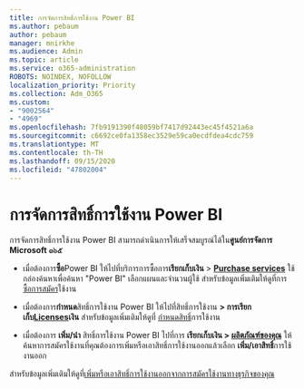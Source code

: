 ```yaml
---
title: การจัดการสิทธิ์การใช้งาน Power BI
ms.author: pebaum
author: pebaum
manager: mnirkhe
ms.audience: Admin
ms.topic: article
ms.service: o365-administration
ROBOTS: NOINDEX, NOFOLLOW
localization_priority: Priority
ms.collection: Adm_O365
ms.custom:
- "9002564"
- "4969"
ms.openlocfilehash: 7fb9191390f48059bf7417d92443ec45f4521a6a
ms.sourcegitcommit: c6692ce0fa1358ec3529e59ca0ecdfdea4cdc759
ms.translationtype: MT
ms.contentlocale: th-TH
ms.lasthandoff: 09/15/2020
ms.locfileid: "47802004"
---
```

# <a name="power-bi-license-management"></a>การจัดการสิทธิ์การใช้งาน Power BI

การจัดการสิทธิ์การใช้งาน Power BI สามารถดำเนินการให้เสร็จสมบูรณ์ได้ใน**ศูนย์การจัดการ Microsoft ๓๖๕**

- เมื่อต้องการ**ซื้อ**Power BI ให้ไปที่บริการการซื้อการ**เรียกเก็บเงิน** \> **[Purchase services](https://go.microsoft.com/fwlink/p/?linkid=868433)** ใช้กล่องค้นหาเพื่อค้นหา "Power BI" เลือกแผนและจำนวนผู้ใช้ สำหรับข้อมูลเพิ่มเติมให้ดูที่การ [ซื้อการสมัคร](https://docs.microsoft.com/microsoft-365/commerce/subscriptions/upgrade-to-different-plan)ใช้งาน 

- เมื่อต้องการ**กำหนด**สิทธิ์การใช้งาน Power BI ให้ไปที่สิทธิ์การใช้งาน **> การเรียกเก็บ[Licenses](https://go.microsoft.com/fwlink/p/?linkid=842264)เงิน** สำหรับข้อมูลเพิ่มเติมให้ดูที่ [กำหนดสิทธิ์](https://docs.microsoft.com/microsoft-365/admin/manage/assign-licenses-to-users)การใช้งาน

- เมื่อต้องการ **เพิ่ม/นำ** สิทธิ์การใช้งาน Power BI ไปที่การ **เรียกเก็บเงิน > [ผลิตภัณฑ์ของคุณ](https://go.microsoft.com/fwlink/p/?linkid=842054)** ให้ค้นหาการสมัครใช้งานที่คุณต้องการเพิ่มหรือเอาสิทธิ์การใช้งานออกแล้วเลือก **เพิ่ม/เอาสิทธิ์**การใช้งานออก

สำหรับข้อมูลเพิ่มเติมให้ดูที่[เพิ่มหรือเอาสิทธิ์การใช้งานออกจากการสมัครใช้งานทางธุรกิจของคุณ](https://docs.microsoft.com/microsoft-365/commerce/licenses/buy-licenses#add-or-remove-licenses-for-your-business-subscription)